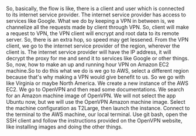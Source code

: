 So, basically, the flow is like, there is a client and user which is connected to its internet service provider. The internet service provider has access to services like Google. What we do by keeping a VPN in between is, we channelize all the requests made by client through VPN. So, client will make a request to VPN, the VPN client will encrypt and root data to its remote server. So, there is an extra hop, so speed may get lessened. From the VPN client, we go to the internet service provider of the region, wherever the client is. The internet service provider will have the IP address, it will decrypt the proxy for me and send it to services like Google or other things. So, now, how to make an up and running hour VPN on Amazon EC2 machine.So to do this what we do is we go to AWS, select a different region because that's why making a VPN would give benefit to us. So we go with like Virginia or maybe North America. We create a new instance of the AWS EC2. We go to OpenVPN and then read some documentations. We search for an Amazon machine image of OpenVPN. We will not select the app Ubuntu now, but we will use the OpenVPN Amazon machine image. Select the machine configuration as T2Large, then launch the instance. Connect to the terminal to the AWS machine, our local terminal. Use git bash, open the SSH client and follow the instructions provided on the OpenVPN website, like installing images and doing the other things.